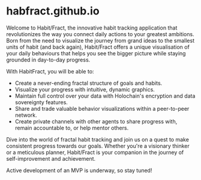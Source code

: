 # habfract.github.io
Welcome to Habit/Fract, the innovative habit tracking application that revolutionizes the way you connect daily actions to your greatest ambitions. Born from the need to visualize the journey from grand ideas to the smallest units of habit (and back again), Habit/Fract offers a unique visualisation of your daily behaviours that helps you see the bigger picture while staying grounded in day-to-day progress.

With HabitFract, you will be able to:

- Create a never-ending fractal structure of goals and habits.
- Visualize your progress with intuitive, dynamic graphics.
- Maintain full control over your data with Holochain's encryption and data sovereignty features.
- Share and trade valuable behavior visualizations within a peer-to-peer network.
- Create private channels with other agents to share progress with, remain accountable to, or help mentor others.

Dive into the world of fractal habit tracking and join us on a quest to make consistent progress towards our goals. Whether you're a visionary thinker or a meticulous planner, Habit/Fract is your companion in the journey of self-improvement and achievement.

Active development of an MVP is underway, so stay tuned!
